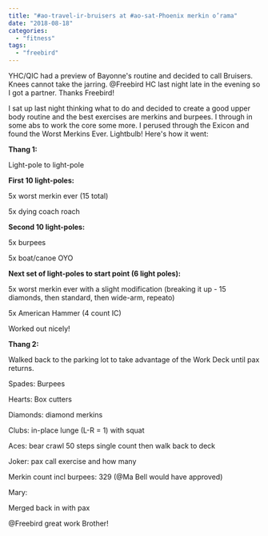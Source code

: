 ```yaml
---
title: "#ao-travel-ir-bruisers at #ao-sat-Phoenix merkin o’rama"
date: "2018-08-18"
categories: 
  - "fitness"
tags: 
  - "freebird"
---
```


YHC/QIC had a preview of Bayonne's routine and decided to call Bruisers. Knees cannot take the jarring. @Freebird HC last night late in the evening so I got a partner. Thanks Freebird!

I sat up last night thinking what to do and decided to create a good upper body routine and the best exercises are merkins and burpees. I through in some abs to work the core some more. I perused through the Exicon and found the Worst Merkins Ever. Lightbulb! Here's how it went:

**Thang 1:**

Light-pole to light-pole

**First 10 light-poles:**

5x worst merkin ever (15 total)

5x dying coach roach

**Second 10 light-poles:**

5x burpees

5x boat/canoe OYO

**Next set of light-poles to start point (6 light poles):**

5x worst merkin ever with a slight modification (breaking it up - 15 diamonds, then standard, then wide-arm, repeato)

5x American Hammer (4 count IC)

Worked out nicely!

**Thang 2:**

Walked back to the parking lot to take advantage of the Work Deck until pax returns.

Spades: Burpees

Hearts: Box cutters

Diamonds: diamond merkins

Clubs: in-place lunge (L-R = 1) with squat

Aces: bear crawl 50 steps single count then walk back to deck

Joker: pax call exercise and how many

Merkin count incl burpees: 329 (@Ma Bell would have approved)

Mary:

Merged back in with pax

@Freebird great work Brother!
